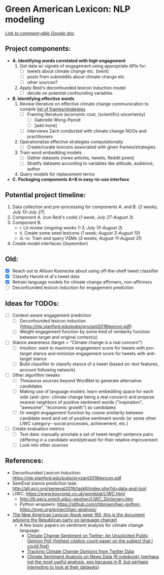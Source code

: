 # Green American Lexicon: NLP modeling

*[Link to comment-able Google doc](https://docs.google.com/document/d/19Jg9QInJdUQ0BOipj5rfdbyip-2kmw9c5c7xOoeC0Rg/edit)*

## Project components:
* **A. Identifying words correlated with high engagement**
	1. Get data w/ signals of engagement using appropriate APIs for:
		- [ ] tweets about climate change etc. (twint)
		- [ ] posts from subreddits about climate change etc.
		- [ ] other sources?
	2. Apply Reid's deconfounded lexicon induction model
		- [ ] decide on potential confounding variables
* **B. Identifying effective words**
	1. Review literature on effective climate change communication to compile [list of frames/strategies](https://docs.google.com/spreadsheets/d/1GEhVp_Yo9GPCnbvWYxIqJJRE556adaUOVjeBqd5Lky0/edit#gid=0)
		- [ ] Framing literature (economic cost, (scientific) uncertainty)
			- [ ] Gabrielle Wong-Parodi
			- [ ] [add more]
		- [ ] Interviews Zach conducted with climate change NGOs and practitioners
	2. Operationalize effective strategies computationally
		- [ ] Create/curate lexicons associated with given frames/strategies 
	3. Train word embedding models
		- [ ] Gather datasets (news articles, tweets, Reddit posts)
		- [ ] Stratify datasets according to variables like attitude, audience, author
	4. Query models for replacement terms
* **C. Packaging components A+B in easy-to-use interface**

## Potential project timeline:
1. Data collection and pre-processing for components A. and B. (*2 weeks; July 13-July 27*)
2. Component A. (run Reid's code) (*1 week; July 27-August 3*)
3. Component B. 
	* i. Lit review (*ongoing weeks 1-3; July 13-August 3*)
	* ii. Create some seed lexicons (*1 week; August 3-August 10*)
	* iii.-iv. Train and query VSMs (*3 weeks; August 11-August 31*)
4. Create model interfaces (*September*)

## Old:
- [x] Reach out to Allison Koenecke about using off-the-shelf tweet classifier
- [x] Classify Harold et al's tweet data
- [x] Retrain language models for climate change affirmers, non-affirmers
- [ ] Deconfounded lexicon induction for engagement prediction

## Ideas for TODOs:

- [ ] Context-aware engagement prediction
  - [ ] Deconfounded lexicon induction (https://nlp.stanford.edu/pubs/pryzant2018lexicon.pdf)
  - [ ] Weight engagement function by some kind of similarity function between target and original context(s)
- [ ] Stance awareness (target = "Climate change is a real concern")
  - [ ] Intuition: want to maximize engagement score for tweets with pro-target stance and minimize engagement score for tweets with anti-target stance
  - [ ] Build classifier to classify stance of a tweet (based on: text features, account following network)
- [ ] Other algorithm tweaks
  - [ ] Thesaurus sources beyond WordNet to generate alternative candidates
  - [ ] Making use of language models: learn embedding space for each side (anti-/pro- climate change being a real concern) and propose nearest neighbors of positive sentiment words ("inspiration", "awesome", "economic growth") as candidates
  - [ ] Or weight engagement function by cosine similarity between candidate word and set of positive sentiment words (or some other LIWC category--social processes, achievement, etc.) 
- [ ] Create evaluation metrics
  - [ ] Test data: manually annotate a set of tweet-length sentence pairs (differing in a candidate word/phrase) for their relative improvement
  - [ ] Look into other sources

## References:
- Deconfounded Lexicon Induction: https://nlp.stanford.edu/pubs/pryzant2018lexicon.pdf
- SemEval stance prediction task: http://alt.qcri.org/semeval2016/task6/index.php?id=data-and-tool
- LIWC: https://www.kovcomp.co.uk/wordstat/LIWC.html
	- http://lit.eecs.umich.edu/~geoliwc/LIWC_Dictionary.htm
	- Python wrappers: https://github.com/chbrown/liwc-python, https://pypi.org/project/liwc-analysis/
- [The New American Lexicon (book page 165; this is the document advising the Republican party on language change)](https://joshuakahnrussell.files.wordpress.com/2008/10/luntzplaybook2006.pdf)
  - A few basic papers on sentiment analysis for climate change language:
    - [Climate Change Sentiment on Twitter: An Unsolicited Public Opinion Poll (highest citation count paper on the subject that I could find)](https://www.ncbi.nlm.nih.gov/pmc/articles/PMC4546368/)
    - [Tracking Climate Change Opinions from Twitter Data](https://pdfs.semanticscholar.org/0a20/18c2a701d72d0ded2a9f58faf49f34099e81.pdf)
    - [Climate Sentiment Analysis on News Data (R notebook) (perhaps not the most useful analysis, esp because in R, but perhaps interesting to look at their datasets)](https://rstudio-pubs-static.s3.amazonaws.com/324881_09cff2f8816247d5b5750f9983abeb57.html)



